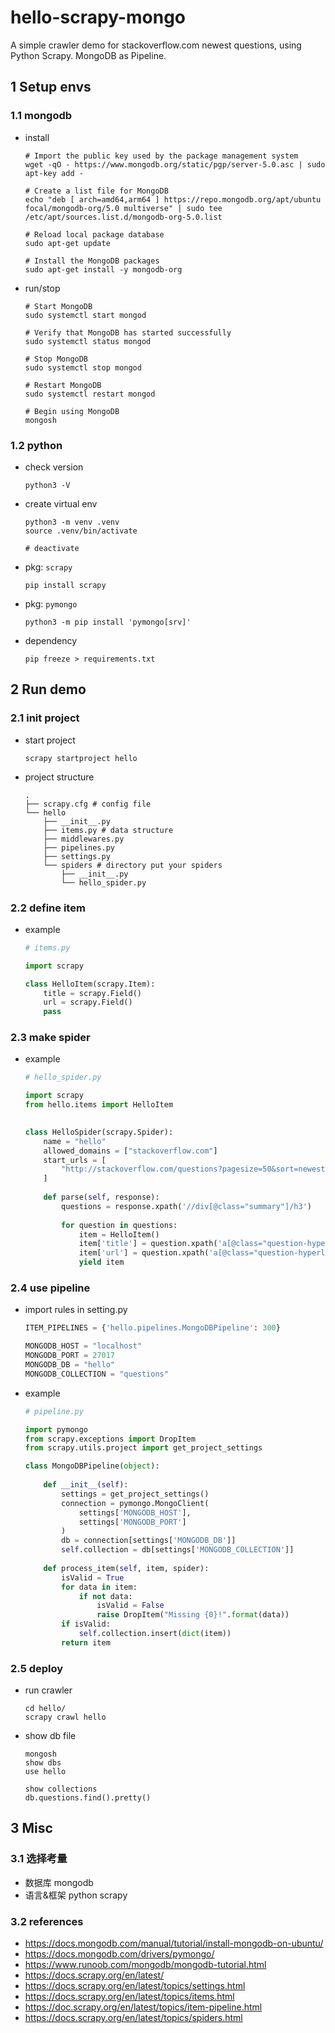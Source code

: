 # hello-scrapy-mongo
A simple crawler demo for stackoverflow.com newest questions, using Python Scrapy. MongoDB as Pipeline.

## 1 Setup envs

### 1.1 mongodb

- install

  ```shell
  # Import the public key used by the package management system
  wget -qO - https://www.mongodb.org/static/pgp/server-5.0.asc | sudo apt-key add -
  
  # Create a list file for MongoDB
  echo "deb [ arch=amd64,arm64 ] https://repo.mongodb.org/apt/ubuntu focal/mongodb-org/5.0 multiverse" | sudo tee /etc/apt/sources.list.d/mongodb-org-5.0.list
  
  # Reload local package database
  sudo apt-get update
  
  # Install the MongoDB packages
  sudo apt-get install -y mongodb-org
  ```

- run/stop

  ```shell
  # Start MongoDB
  sudo systemctl start mongod
  
  # Verify that MongoDB has started successfully
  sudo systemctl status mongod
  
  # Stop MongoDB
  sudo systemctl stop mongod
  
  # Restart MongoDB
  sudo systemctl restart mongod
  
  # Begin using MongoDB
  mongosh
  ```

### 1.2 python

- check version

  ```shell
  python3 -V
  ```

- create virtual env

  ```shell
  python3 -m venv .venv
  source .venv/bin/activate
  
  # deactivate
  ```
  
- pkg: `scrapy`

  ```shell
  pip install scrapy
  ```

- pkg: `pymongo`

  ```shell
  python3 -m pip install 'pymongo[srv]'
  ```

- dependency

  ```shell
  pip freeze > requirements.txt
  ```

## 2 Run demo

### 2.1 init project

- start project

  ```shell
  scrapy startproject hello
  ```

- project structure

  ```shell
  .
  ├── scrapy.cfg # config file
  └── hello
      ├── __init__.py
      ├── items.py # data structure
      ├── middlewares.py
      ├── pipelines.py
      ├── settings.py
      └── spiders # directory put your spiders
          ├── __init__.py
          └── hello_spider.py
  ```

### 2.2  define item

- example

  ```python
  # items.py
  
  import scrapy
  
  class HelloItem(scrapy.Item):
      title = scrapy.Field()
      url = scrapy.Field()
      pass
  ```

### 2.3 make spider

- example

  ```python
  # hello_spider.py
  
  import scrapy
  from hello.items import HelloItem
   
  
  class HelloSpider(scrapy.Spider):
      name = "hello"
      allowed_domains = ["stackoverflow.com"]
      start_urls = [
          "http://stackoverflow.com/questions?pagesize=50&sort=newest",
      ]
   
      def parse(self, response):
          questions = response.xpath('//div[@class="summary"]/h3')
   
          for question in questions:
              item = HelloItem()
              item['title'] = question.xpath('a[@class="question-hyperlink"]/text()').extract()[0]
              item['url'] = question.xpath('a[@class="question-hyperlink"]/@href').extract()[0]
              yield item
  ```

### 2.4 use pipeline

- import rules in setting.py

  ```python
  ITEM_PIPELINES = {'hello.pipelines.MongoDBPipeline': 300}
  
  MONGODB_HOST = "localhost"
  MONGODB_PORT = 27017
  MONGODB_DB = "hello"
  MONGODB_COLLECTION = "questions"
  ```

- example

  ```python
  # pipeline.py
  
  import pymongo
  from scrapy.exceptions import DropItem
  from scrapy.utils.project import get_project_settings
  
  class MongoDBPipeline(object):
      
      def __init__(self):
          settings = get_project_settings()
          connection = pymongo.MongoClient(
              settings['MONGODB_HOST'],
              settings['MONGODB_PORT']
          )
          db = connection[settings['MONGODB_DB']]
          self.collection = db[settings['MONGODB_COLLECTION']]
   
      def process_item(self, item, spider):
          isValid = True
          for data in item:
              if not data:
                  isValid = False
                  raise DropItem("Missing {0}!".format(data))
          if isValid:
              self.collection.insert(dict(item))    
          return item
  ```

### 2.5 deploy

- run crawler

  ```shell
  cd hello/
  scrapy crawl hello
  ```

- show db file

  ```shell
  mongosh
  show dbs
  use hello
  
  show collections
  db.questions.find().pretty()
  ```

## 3 Misc

### 3.1 选择考量
- 数据库 mongodb
- 语言&框架 python scrapy  
### 3.2 references
- https://docs.mongodb.com/manual/tutorial/install-mongodb-on-ubuntu/
- https://docs.mongodb.com/drivers/pymongo/
- https://www.runoob.com/mongodb/mongodb-tutorial.html
- https://docs.scrapy.org/en/latest/
- https://docs.scrapy.org/en/latest/topics/settings.html
- https://docs.scrapy.org/en/latest/topics/items.html
- https://doc.scrapy.org/en/latest/topics/item-pipeline.html
- https://docs.scrapy.org/en/latest/topics/spiders.html
